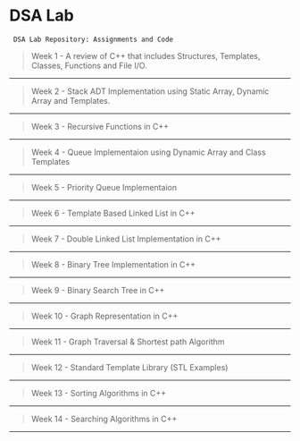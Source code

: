 # DSA Lab
     DSA Lab Repository: Assignments and Code

> Week 1 - A review of C++ that includes Structures, Templates, Classes, Functions and File I/O.
---  
> Week 2 - Stack ADT Implementation using Static Array, Dynamic Array and Templates.
 ---     
> Week 3 - Recursive Functions in C++
 ---
> Week 4 - Queue Implementaion using Dynamic Array and Class Templates
 ---
> Week 5 - Priority Queue Implementaion
---
> Week 6 - Template Based Linked List in C++
---
> Week 7 - Double Linked List Implementation in C++
---
> Week 8 - Binary Tree Implementation in C++
---
> Week 9 - Binary Search Tree in C++
---
> Week 10 - Graph Representation in C++
---
> Week 11 - Graph Traversal & Shortest path Algorithm
---
> Week 12 - Standard Template Library (STL Examples)
---
> Week 13 - Sorting Algorithms in C++
---
> Week 14 - Searching Algorithms in C++
---

